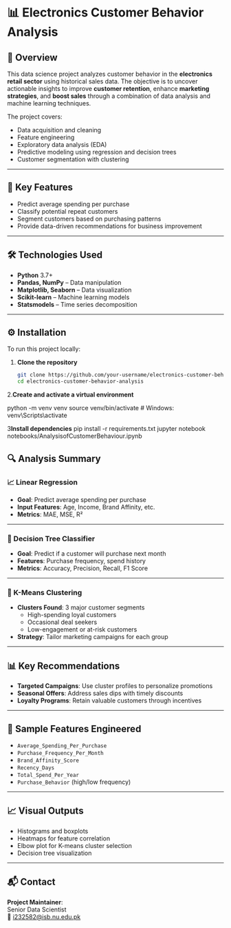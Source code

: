 # 📊 Electronics Customer Behavior Analysis

## 📁 Overview

This data science project analyzes customer behavior in the **electronics retail sector** using historical sales data. The objective is to uncover actionable insights to improve **customer retention**, enhance **marketing strategies**, and **boost sales** through a combination of data analysis and machine learning techniques.

The project covers:
- Data acquisition and cleaning
- Feature engineering
- Exploratory data analysis (EDA)
- Predictive modeling using regression and decision trees
- Customer segmentation with clustering

---

## 📌 Key Features

- Predict average spending per purchase
- Classify potential repeat customers
- Segment customers based on purchasing patterns
- Provide data-driven recommendations for business improvement

---

## 🛠️ Technologies Used

- **Python** 3.7+
- **Pandas, NumPy** – Data manipulation
- **Matplotlib, Seaborn** – Data visualization
- **Scikit-learn** – Machine learning models
- **Statsmodels** – Time series decomposition

---

## ⚙️ Installation

To run this project locally:

1. **Clone the repository**
   ```bash
   git clone https://github.com/your-username/electronics-customer-behavior-analysis.git
   cd electronics-customer-behavior-analysis
2.**Create and activate a virtual environment**
  
  python -m venv venv
  source venv/bin/activate      # Windows: venv\Scripts\activate
  
3**Install dependencies**
pip install -r requirements.txt
jupyter notebook notebooks/AnalysisofCustomerBehaviour.ipynb

## 🔍 Analysis Summary

### 📈 Linear Regression
- **Goal**: Predict average spending per purchase  
- **Input Features**: Age, Income, Brand Affinity, etc.  
- **Metrics**: MAE, MSE, R²

---

### 🌳 Decision Tree Classifier
- **Goal**: Predict if a customer will purchase next month  
- **Features**: Purchase frequency, spend history  
- **Metrics**: Accuracy, Precision, Recall, F1 Score

---

### 🎯 K-Means Clustering
- **Clusters Found**: 3 major customer segments
  - High-spending loyal customers  
  - Occasional deal seekers  
  - Low-engagement or at-risk customers  
- **Strategy**: Tailor marketing campaigns for each group

---

## 📊 Key Recommendations

- **Targeted Campaigns**: Use cluster profiles to personalize promotions  
- **Seasonal Offers**: Address sales dips with timely discounts  
- **Loyalty Programs**: Retain valuable customers through incentives

---

## 🧪 Sample Features Engineered

- `Average_Spending_Per_Purchase`  
- `Purchase_Frequency_Per_Month`  
- `Brand_Affinity_Score`  
- `Recency_Days`  
- `Total_Spend_Per_Year`  
- `Purchase_Behavior` (high/low frequency)

---

## 📈 Visual Outputs

- Histograms and boxplots  
- Heatmaps for feature correlation  
- Elbow plot for K-means cluster selection  
- Decision tree visualization

---

## 📬 Contact

**Project Maintainer**:  
Senior Data Scientist  
📧 i232582@isb.nu.edu.pk



